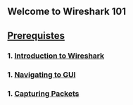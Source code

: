 ## Welcome to Wireshark 101
## [Prerequistes](prereq.md)

### 1. [Introduction to Wireshark](introduction.md)
### 1. [Navigating to GUI](navgui.md)
### 1. [Capturing Packets](capack.md)
